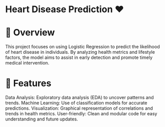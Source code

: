 # Heart Disease Prediction ❤️
# 📝 Overview
  This project focuses on using Logistic Regression to predict the likelihood of heart disease in individuals. 
  By analyzing health metrics and lifestyle factors, the model aims to assist in early detection and promote timely medical intervention.

# 🚀 Features
  Data Analysis: Exploratory data analysis (EDA) to uncover patterns and trends.
  Machine Learning: Use of classification models for accurate predictions.
  Visualization: Graphical representation of correlations and trends in health metrics.
  User-friendly: Clean and modular code for easy understanding and future updates.
